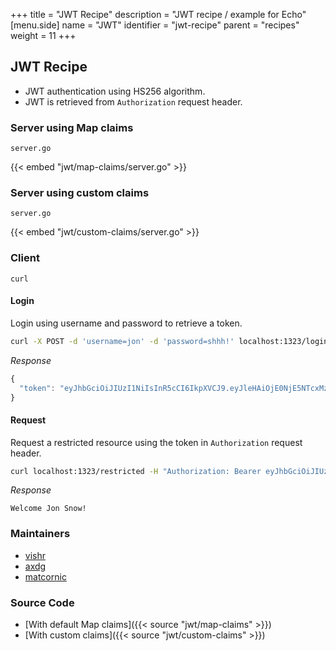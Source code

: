 +++
title = "JWT Recipe"
description = "JWT recipe / example for Echo"
[menu.side]
  name = "JWT"
  identifier = "jwt-recipe"
  parent = "recipes"
  weight = 11
+++

## JWT Recipe

- JWT authentication using HS256 algorithm.
- JWT is retrieved from `Authorization` request header.

### Server using Map claims

`server.go`

{{< embed "jwt/map-claims/server.go" >}}

### Server using custom claims

`server.go`

{{< embed "jwt/custom-claims/server.go" >}}

### Client

`curl`

#### Login

Login using username and password to retrieve a token.

```sh
curl -X POST -d 'username=jon' -d 'password=shhh!' localhost:1323/login
```

*Response*

```js
{
  "token": "eyJhbGciOiJIUzI1NiIsInR5cCI6IkpXVCJ9.eyJleHAiOjE0NjE5NTcxMzZ9.RB3arc4-OyzASAaUhC2W3ReWaXAt_z2Fd3BN4aWTgEY"
}
```

#### Request

Request a restricted resource using the token in `Authorization` request header.

```sh
curl localhost:1323/restricted -H "Authorization: Bearer eyJhbGciOiJIUzI1NiIsInR5cCI6IkpXVCJ9.eyJleHAiOjE0NjE5NTcxMzZ9.RB3arc4-OyzASAaUhC2W3ReWaXAt_z2Fd3BN4aWTgEY"
```

*Response*

```
Welcome Jon Snow!
```

### Maintainers

- [vishr](https://github.com/vishr)
- [axdg](https://github.com/axdg)
- [matcornic](https://github.com/matcornic)

### Source Code

- [With default Map claims]({{< source "jwt/map-claims" >}})
- [With custom claims]({{< source "jwt/custom-claims" >}})
